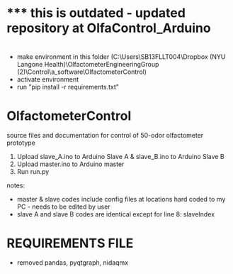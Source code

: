 # *** this is outdated  - updated repository at OlfaControl_Arduino
#


- make environment in this folder (C:\Users\SB13FLLT004\Dropbox (NYU Langone Health)\OlfactometerEngineeringGroup (2)\Control\a_software\OlfactometerControl)
- activate environment
- run "pip install -r requirements.txt"


# OlfactometerControl
source files and documentation for control of 50-odor olfactometer prototype


1. Upload slave_A.ino to Arduino Slave A & slave_B.ino to Arduino Slave B
2. Upload master.ino to Arduino master
3. Run run.py




notes:
- master & slave codes include config files at locations hard coded to my PC - needs to be edited by user
- slave A and slave B codes are identical except for line 8: slaveIndex



# REQUIREMENTS FILE
- removed pandas, pyqtgraph, nidaqmx
